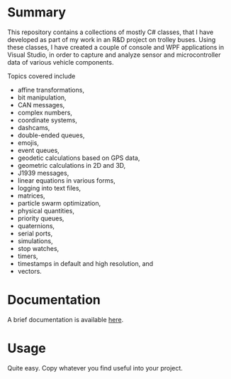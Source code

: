 # Summary

This repository contains a collections of mostly C# classes, that I have developed as part of my work in an R&D project on trolley buses. Using these classes, I have created a couple of console and WPF applications in Visual Studio, in order to capture and analyze sensor and microcontroller data of various vehicle components.

Topics covered include 

- affine transformations,
- bit manipulation, 
- CAN messages, 
- complex numbers,
- coordinate systems,
- dashcams,
- double-ended queues, 
- emojis,
- event queues,
- geodetic calculations based on GPS data,
- geometric calculations in 2D and 3D,
- J1939 messages, 
- linear equations in various forms,
- logging into text files,
- matrices,
- particle swarm optimization,
- physical quantities,
- priority queues, 
- quaternions,
- serial ports,
- simulations,
- stop watches, 
- timers,
- timestamps in default and high resolution, and
- vectors.

# Documentation

A brief documentation is available [here](https://tinko26.github.io/ao.net/).

# Usage

Quite easy. Copy whatever you find useful into your project.
